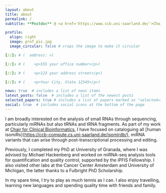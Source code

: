 ```yaml
---
layout: about
title: about
permalink: /
subtitle: **Postdoc** @ <a href='https://www.ccb.uni-saarland.de/'>Chair for Clinical Bioinformatics</a>. 

profile:
  align: right
  image: prof_pic.jpg
  image_circular: false # crops the image to make it circular

[//]: # (  address: >)

[//]: # (    <p>555 your office number</p>)

[//]: # (    <p>123 your address street</p>)

[//]: # (    <p>Your City, State 12345</p>)

news: true  # includes a list of news items
latest_posts: false  # includes a list of the newest posts
selected_papers: true # includes a list of papers marked as "selected={true}"
social: true  # includes social icons at the bottom of the page
---
```

I am broadly interested on the analysis of small RNAs through sequencing, particularly miRNAs but also tRNAs and tRNA fragments.
As part of my work at <a href='https://www.ccb.uni-saarland.de/'>Chair for Clinical Bioinformatics</a>, I have focused on cataloguing all [human
isomiRs]{https://ccb-compute.cs.uni-saarland.de/isomirdb/}, miRNA variants that can arise through post-transcriptional 
processing and editing.

Previously, I completed my PhD at University of Granada, where I was advised by Michael Hackenberg and worked on 
miRNA-seq analysis tools for quantification and quality control, supported by the iPFIS Fellowship. I also visited other 
labs at the Cancer Center Amsterdam and University of Michigan, the latter thanks to a Fulbright PhD Scholarship.

In my spare time, I try to play as much tennis as I can. I also enjoy travelling, learning new languages and spending
quality time with friends and family. 



